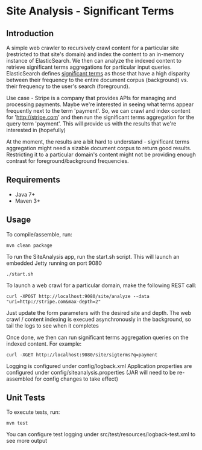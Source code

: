 Site Analysis - Significant Terms
=================================

Introduction
------------

A simple web crawler to recursively crawl content for a particular site (restricted to that site's domain) and index the content to an in-memory instance of ElasticSearch. We then can analyze the indexed content to retrieve significant terms aggregations for particular input queries. ElasticSearch defines [significant terms](http://www.elasticsearch.org/guide/en/elasticsearch/reference/current/search-aggregations-bucket-significantterms-aggregation.html) as those that have a high disparity between their frequency to the entire document corpus (background) vs. their frequency to the user's search (foreground). 

Use case - Stripe is a company that provides APIs for managing and processing payments. Maybe we're interested in seeing what terms appear frequently next to the term 'payment'. So, we can crawl and index content for 'http://stripe.com' and then run the significant terms aggregation for the query term 'payment'. This will provide us with the results that we're interested in (hopefully)

At the moment, the results are a bit hard to understand - significant terms aggregation might need a sizable document corpus to return good results. Restricting it to a particular domain's content might not be providing enough contrast for foreground/background frequencies.


Requirements
------------
+ Java 7+
+ Maven 3+


Usage
------------

To compile/assemble, run:

    mvn clean package

To run the SiteAnalysis app, run the start.sh script. This will launch an embedded Jetty running on port 9080

    ./start.sh

To launch a web crawl for a particular domain, make the following REST call:

    curl -XPOST http://localhost:9080/site/analyze --data "uri=http://stripe.com&max-depth=2"

Just update the form parameters with the desired site and depth. The web crawl / content indexing is execued asynchronously in the background, so tail the logs to see when it completes

Once done, we then can run significant terms aggregation queries on the indexed content. For example:

    curl -XGET http://localhost:9080/site/sigterms?q=payment

Logging is configured under config/logback.xml
Application properties are configured under config/siteanalysis.properties
(JAR will need to be re-assembled for config changes to take effect)


Unit Tests
----------

To execute tests, run: 

    mvn test

You can configure test logging under src/test/resources/logback-test.xml to see more output